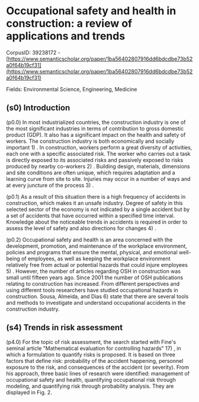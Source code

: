 # Occupational safety and health in construction: a review of applications and trends

CorpusID: 39238172 - [https://www.semanticscholar.org/paper/1ba56402807916dd6bdcdbe73b52a0f64b19cf31](https://www.semanticscholar.org/paper/1ba56402807916dd6bdcdbe73b52a0f64b19cf31)

Fields: Environmental Science, Engineering, Medicine

## (s0) Introduction
(p0.0) In most industrialized countries, the construction industry is one of the most significant industries in terms of contribution to gross domestic product (GDP). It also has a significant impact on the health and safety of workers. The construction industry is both economically and socially important 1) . In construction, workers perform a great diversity of activities, each one with a specific associated risk. The worker who carries out a task is directly exposed to its associated risks and passively exposed to risks produced by nearby co-workers 2) . Building design, materials, dimensions and site conditions are often unique, which requires adaptation and a learning curve from site to site. Injuries may occur in a number of ways and at every juncture of the process 3) .

(p0.1) As a result of this situation there is a high frequency of accidents in construction, which makes it an unsafe industry. Degree of safety in this selected sector of the economy is not indicated by a single accident but by a set of accidents that have occurred within a specified time interval. Knowledge about the noticeable trends in accidents is required in order to assess the level of safety and also directions for changes 4) .

(p0.2) Occupational safety and health is an area concerned with the development, promotion, and maintenance of the workplace environment, policies and programs that ensure the mental, physical, and emotional well-being of employees, as well as keeping the workplace environment relatively free from actual or potential hazards that could injure employees 5) . However, the number of articles regarding OSH in construction was small until fifteen years ago. Since 2001 the number of OSH publications relating to construction has increased. From different perspectives and using different tools researchers have studied occupational hazards in construction. Sousa, Almeida, and Dias 6) state that there are several tools and methods to investigate and understand occupational accidents in the construction industry.
## (s4) Trends in risk assessment
(p4.0) For the topic of risk assessment, the search started with Fine's seminal article "Mathematical evaluation for controlling hazards" 17) , in which a formulation to quantify risks is proposed. It is based on three factors that define risk: probability of the accident happening, personnel exposure to the risk, and consequences of the accident (or severity). From his approach, three basic lines of research were identified: management of occupational safety and health, quantifying occupational risk through modeling, and quantifying risk through probability analysis. They are displayed in Fig. 2.

